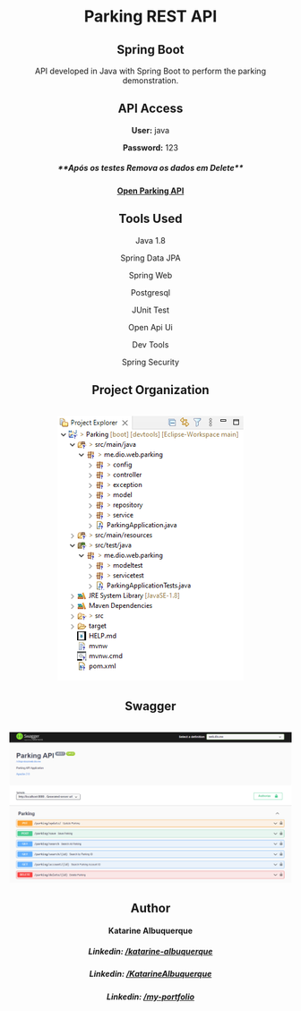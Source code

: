 <div align="center">

<h1><strong>Parking REST API</strong></h1>
<h2><strong>Spring Boot</strong></h2>

<p>API developed in Java with Spring Boot to perform the parking demonstration.</p>

<h2>API Access</h2>
<p><strong>User:</strong> java</p>
<p><strong>Password:</strong> 123</p>
<h5>**Após os testes Remova os dados em Delete**</h5>

<h4><a href="https://app-parking-spring-boot.herokuapp.com/swagger-ui/index.html" target="_blank">Open Parking API</a></h4>

<h2>Tools Used</h2>

<p>Java 1.8</p>
<p>Spring Data JPA</p>
<p>Spring Web</p>
<p>Postgresql</p>
<p>JUnit Test</p>
<p>Open Api Ui</p>
<p>Dev Tools</p>
<p>Spring Security</p>

<h2>Project Organization</h2>
<br/>
<img src="./images/project.png" alt="Project Organization" widt="300"/>

<h2>Swagger</h2>
<br/>
<img src="./images/swagger.png" alt="Project Organization" widt="100%"/>

<h2>Author</h2>
<h4>Katarine Albuquerque</h4>

<h5>Linkedin: <a href="https://www.linkedin.com/in/katarine-albuquerque/" target="_blank">/katarine-albuquerque</a></h5>

<h5>Linkedin: <a href="https://github.com/KatarineAlbuquerque" target="_blank">/KatarineAlbuquerque</a></h5>

<h5>Linkedin: <a href="https://github.com/KatarineAlbuquerque/my-portfolio" target="_blank">/my-portfolio</a></h5>

</div>